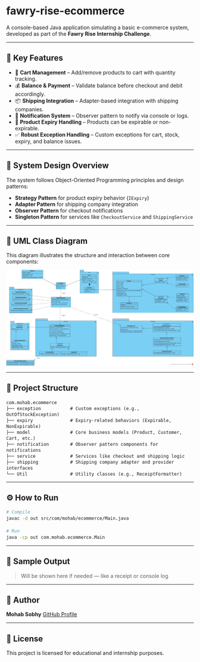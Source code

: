 # fawry-rise-ecommerce

A console-based Java application simulating a basic e-commerce system, developed as part of the **Fawry Rise Internship Challenge**.

---

## 🎯 Key Features

* 🛒 **Cart Management** – Add/remove products to cart with quantity tracking.
* 💰 **Balance & Payment** – Validate balance before checkout and debit accordingly.
* 📦 **Shipping Integration** – Adapter-based integration with shipping companies.
* 📢 **Notification System** – Observer pattern to notify via console or logs.
* 📆 **Product Expiry Handling** – Products can be expirable or non-expirable.
* ✅ **Robust Exception Handling** – Custom exceptions for cart, stock, expiry, and balance issues.

---

## 🧠 System Design Overview

The system follows Object-Oriented Programming principles and design patterns:

* **Strategy Pattern** for product expiry behavior (`IExpiry`)
* **Adapter Pattern** for shipping company integration
* **Observer Pattern** for checkout notifications
* **Singleton Pattern** for services like `CheckoutService` and `ShippingService`

---

## 🧩 UML Class Diagram

This diagram illustrates the structure and interaction between core components:

![UML Class Diagram](https://github.com/Mohab-Sobhy/fawry-rise-ecommerce/blob/main/UMLDaigram/ClassDiagram.jpg)

---

## 📁 Project Structure

```
com.mohab.ecommerce
├── exception           # Custom exceptions (e.g., OutOfStockException)
├── expiry              # Expiry-related behaviors (Expirable, NonExpirable)
├── model               # Core business models (Product, Customer, Cart, etc.)
├── notification        # Observer pattern components for notifications
├── service             # Services like checkout and shipping logic
├── shipping            # Shipping company adapter and provider interfaces
└── Util                # Utility classes (e.g., ReceiptFormatter)
```

---

## ⚙️ How to Run

```bash
# Compile
javac -d out src/com/mohab/ecommerce/Main.java

# Run
java -cp out com.mohab.ecommerce.Main
```

---

## 🧾 Sample Output

> Will be shown here if needed — like a receipt or console log

---

## 👤 Author

**Mohab Sobhy**
[GitHub Profile](https://github.com/Mohab-Sobhy)

---

## 📜 License

This project is licensed for educational and internship purposes.
